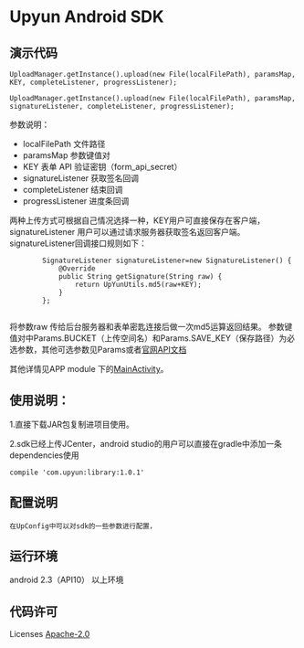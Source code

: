  # Upyun Android SDK

 ## 演示代码

```
UploadManager.getInstance().upload(new File(localFilePath), paramsMap, KEY, completeListener, progressListener);

UploadManager.getInstance().upload(new File(localFilePath), paramsMap, signatureListener, completeListener, progressListener);

```

参数说明：

* localFilePath	文件路径
* paramsMap	参数键值对
* KEY	表单 API 验证密钥（form_api_secret）
* signatureListener 获取签名回调
* completeListener	结束回调
* progressListener 进度条回调

两种上传方式可根据自己情况选择一种，KEY用户可直接保存在客户端，signatureListener 用户可以通过请求服务器获取签名返回客户端。signatureListener回调接口规则如下：

```
        SignatureListener signatureListener=new SignatureListener() {
            @Override
            public String getSignature(String raw) {
                return UpYunUtils.md5(raw+KEY);
            }
        };
        
```
将参数raw 传给后台服务器和表单密匙连接后做一次md5运算返回结果。
参数键值对中Params.BUCKET（上传空间名）和Params.SAVE_KEY（保存路径）为必选参数，其他可选参数见Params或者[官网API文档](http://docs.upyun.com/api/form_api/)

其他详情见APP module 下的[MainActivity](http://gitlab.widget-inc.com/upyun-sdk/android-sdk/blob/master/app/src/main/java/com/upyun/sdktest/MainActivity.java)。

 ## 使用说明：
 1.直接下载JAR包复制进项目使用。
 
 2.sdk已经上传JCenter，android studio的用户可以直接在gradle中添加一条dependencies使用
 
 ```
 compile 'com.upyun:library:1.0.1'
 ```
 
 ## 配置说明
	在UpConfig中可以对sdk的一些参数进行配置，
 ## 运行环境
 android 2.3（API10） 以上环境
 
 ## 代码许可
Licenses [Apache-2.0](http://opensource.org/licenses/apache2.0.php) 
